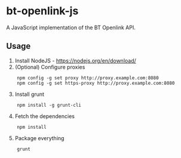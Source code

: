 # bt-openlink-js

A JavaScript implementation of the BT Openlink API.

## Usage
1. Install NodeJS - https://nodejs.org/en/download/
2. (Optional) Configure proxies
```
    npm config -g set proxy http://proxy.example.com:8080
    npm config -g set https-proxy http://proxy.example.com:8080
```
3. Install grunt
```
    npm install -g grunt-cli
```
4. Fetch the dependencies
```
    npm install
```
5. Package everything
```
    grunt
```
